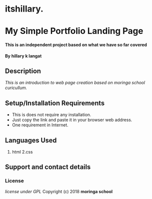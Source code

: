 # itshillary.
# My Simple Portfolio Landing Page
#### This is an independent project based on what we have so far covered
#### By **hillary k langat**
## Description
*This is an introduction to web page creation based on moringa school curicullum.*
## Setup/Installation Requirements
* This is does not require any installation.
* Just copy the link and paste it in your browser web address.
* One requirement in Internet.

## Languages Used
1. html
2.css
## Support and contact details

### License
*license under GPL*
Copyright (c) 2018 **moringa school**
  
